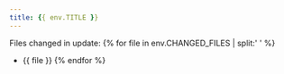 ```yaml
---
title: {{ env.TITLE }}
---
```

Files changed in update:
{% for file in env.CHANGED_FILES | split:' ' %}
- {{ file }}
{% endfor %}
